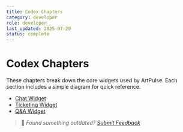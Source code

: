 ```yaml
---
title: Codex Chapters
category: developer
role: developer
last_updated: 2025-07-20
status: complete
---
```

# Codex Chapters

These chapters break down the core widgets used by ArtPulse. Each section includes a simple diagram for quick reference.

- [Chat Widget](./chat-widget.md)
- [Ticketing Widget](./ticketing-widget.md)
- [Q&A Widget](./qa-widget.md)

> 💬 *Found something outdated? [Submit Feedback](../feedback.md)*
